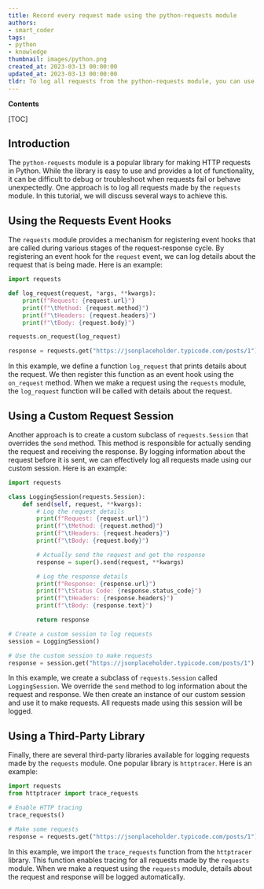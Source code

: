 ```yaml
---
title: Record every request made using the python-requests module
authors:
- smart_coder
tags:
- python
- knowledge
thumbnail: images/python.png
created_at: 2023-03-13 00:00:00
updated_at: 2023-03-13 00:00:00
tldr: To log all requests from the python-requests module, you can use a logger and set the level to DEBUG.
---
```


**Contents**

[TOC]

## Introduction

The `python-requests` module is a popular library for making HTTP requests in Python. While the library is easy to use and provides a lot of functionality, it can be difficult to debug or troubleshoot when requests fail or behave unexpectedly. One approach is to log all requests made by the `requests` module. In this tutorial, we will discuss several ways to achieve this.

## Using the Requests Event Hooks

The `requests` module provides a mechanism for registering event hooks that are called during various stages of the request-response cycle. By registering an event hook for the `request` event, we can log details about the request that is being made. Here is an example:

```python
import requests

def log_request(request, *args, **kwargs):
    print(f"Request: {request.url}")
    print(f"\tMethod: {request.method}")
    print(f"\tHeaders: {request.headers}")
    print(f"\tBody: {request.body}")

requests.on_request(log_request)

response = requests.get("https://jsonplaceholder.typicode.com/posts/1")
```

In this example, we define a function `log_request` that prints details about the request. We then register this function as an event hook using the `on_request` method. When we make a request using the `requests` module, the `log_request` function will be called with details about the request.

## Using a Custom Request Session

Another approach is to create a custom subclass of `requests.Session` that overrides the `send` method. This method is responsible for actually sending the request and receiving the response. By logging information about the request before it is sent, we can effectively log all requests made using our custom session. Here is an example:

```python
import requests

class LoggingSession(requests.Session):
    def send(self, request, **kwargs):
        # Log the request details
        print(f"Request: {request.url}")
        print(f"\tMethod: {request.method}")
        print(f"\tHeaders: {request.headers}")
        print(f"\tBody: {request.body}")

        # Actually send the request and get the response
        response = super().send(request, **kwargs)

        # Log the response details
        print(f"Response: {response.url}")
        print(f"\tStatus Code: {response.status_code}")
        print(f"\tHeaders: {response.headers}")
        print(f"\tBody: {response.text}")

        return response

# Create a custom session to log requests
session = LoggingSession()

# Use the custom session to make requests
response = session.get("https://jsonplaceholder.typicode.com/posts/1")
```

In this example, we create a subclass of `requests.Session` called `LoggingSession`. We override the `send` method to log information about the request and response. We then create an instance of our custom session and use it to make requests. All requests made using this session will be logged.

## Using a Third-Party Library

Finally, there are several third-party libraries available for logging requests made by the `requests` module. One popular library is `httptracer`. Here is an example:

```python
import requests
from httptracer import trace_requests

# Enable HTTP tracing
trace_requests()

# Make some requests
response = requests.get("https://jsonplaceholder.typicode.com/posts/1")
```

In this example, we import the `trace_requests` function from the `httptracer` library. This function enables tracing for all requests made by the `requests` module. When we make a request using the `requests` module, details about the request and response will be logged automatically.
